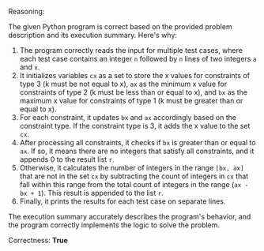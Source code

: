 Reasoning:

The given Python program is correct based on the provided problem description and its execution summary. Here's why:

1.  The program correctly reads the input for multiple test cases, where each test case contains an integer `n` followed by `n` lines of two integers `a` and `x`.
2.  It initializes variables `cx` as a set to store the x values for constraints of type 3 (k must be not equal to x), `ax` as the minimum x value for constraints of type 2 (k must be less than or equal to x), and `bx` as the maximum x value for constraints of type 1 (k must be greater than or equal to x).
3.  For each constraint, it updates `bx` and `ax` accordingly based on the constraint type. If the constraint type is 3, it adds the x value to the set `cx`.
4.  After processing all constraints, it checks if `bx` is greater than or equal to `ax`. If so, it means there are no integers that satisfy all constraints, and it appends 0 to the result list `r`.
5.  Otherwise, it calculates the number of integers in the range `[bx, ax]` that are not in the set `cx` by subtracting the count of integers in `cx` that fall within this range from the total count of integers in the range (`ax - bx + 1`). This result is appended to the list `r`.
6.  Finally, it prints the results for each test case on separate lines.

The execution summary accurately describes the program's behavior, and the program correctly implements the logic to solve the problem.

Correctness: **True**